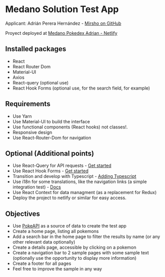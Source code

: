 # Medano Solution Test App
Applicant: Adrián Perera Hernández - [Mirsho on GitHub](https://github.com/Mirsho)

Proyect deployed at [Medano Pokedex Adrian - Netlify](https://medanopokedexadrian.netlify.app)

## Installed packages

- React
- React Router Dom
- Material-UI
- Axios
- React-query (optional use)
- React Hook Forms (optional use, for the search field, for example)

## Requirements

- Use Yarn
- Use Material-UI to build the interface
- Use functional components (React hooks) not classes!.
- Responsive design
- Use React-Router-Dom for navigation

## Optional (Additional points)

- Use React-Query for API requests - [Get started](https://react-query.tanstack.com/overview)
- Use React Hook Forms - [Get started](https://react-hook-form.com/get-started)
- Transition and develop with Typescript - [Adding Typescript](https://create-react-app.dev/docs/adding-typescript/)
- Use i18n for some translations, like the navigation links (a simple integration test) - [Docs](https://www.i18next.com/)
- Use React Context for data managment (as a replacement for Redux)
- Deploy the project to netlify or similar for easy access.

## Objectives

- Use [PokeAPI](https://pokeapi.co/) as a source of data to create the test app
- Create a home page, listing all pokemons
- Add a search bar in the home page to filter the results by name (or any other relevant data optionally)
- Create a details page, accessible by clicking on a pokemon
- Create a navigation bar to 2 sample pages with some sample text (optionally use the opportunity to display more information)
- Create a footer for all pages
- Feel free to improve the sample in any way
